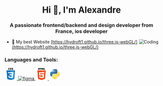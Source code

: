 <h1 align="center">Hi 👋, I'm Alexandre</h1>
<h3 align="center">A passionate frontend/backend and design developer from France, ios developer </h3>
<img align="right" alt="Coding" width"200" src="https://i.pinimg.com/originals/e4/26/70/e426702edf874b181aced1e2fa5c6cde.gif">

- 🎫 My best Website [https://hydroft1.github.io/three.js-webGL/](https://hydroft1.github.io/three.js-webGL/)



<h3 align="left">Languages and Tools:</h3>
<p align="left"> 
  <a href="https://www.w3schools.com/css/" target="_blank" rel="noreferrer"> <img src="https://raw.githubusercontent.com/devicons/devicon/master/icons/css3/css3-original-wordmark.svg" alt="css3" width="40" height="40"/> </a> 
  <a href="https://www.figma.com/" target="_blank" rel="noreferrer"> <img src="https://www.vectorlogo.zone/logos/figma/figma-icon.svg" alt="figma" width="40" height="40"/> </a> 
  <a href="https://www.w3.org/html/" target="_blank" rel="noreferrer"> <img src="https://raw.githubusercontent.com/devicons/devicon/master/icons/html5/html5-original-wordmark.svg" alt="html5" width="40" height="40"/> </a>   
  <a href="https://www.python.org" target="_blank" rel="noreferrer"> <img src="https://raw.githubusercontent.com/devicons/devicon/master/icons/python/python-original.svg" alt="python" width="40" height="40"/> </a> 
</p>
